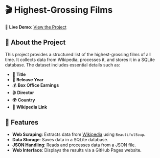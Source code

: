 # 🎬 Highest-Grossing Films

📌 **Live Demo**: [View the Project](https://sinyavka.github.io/highest-grossing-films/)

## 📖 About the Project
This project provides a structured list of the highest-grossing films of all time. It collects data from Wikipedia, processes it, and stores it in a SQLite database. The dataset includes essential details such as:

- 🎥 **Title**
- 📅 **Release Year**
- 💰 **Box Office Earnings**
- 🎬 **Director**
- 🌍 **Country**
- 🔗 **Wikipedia Link**

## 🚀 Features
- **Web Scraping**: Extracts data from [Wikipedia](https://en.wikipedia.org/wiki/List_of_highest-grossing_films) using `BeautifulSoup`.
- **Data Storage**: Saves data in a SQLite database.
- **JSON Handling**: Reads and processes data from a JSON file.
- **Web Interface**: Displays the results via a GitHub Pages website.

